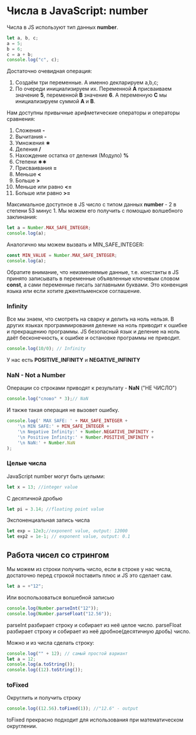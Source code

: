 # Числа в JavaScript: number

Числа в JS используют тип данных **number**.

````js
let a, b, c;
a = 5;
b = 6;
c = a + b;
console.log("c", c);
````

Достаточно очевидная операция:
1. Создаём три переменные. А именно декларируем a,b,c;
2. По очереди инициализируем их. Переменной **A** присваиваем значение **5**, переменной **B** значение **6**. А переменную **C** мы инициализируем суммой **A** и **B**.

Нам доступны привычные арифметические операторы и операторы сравнения:

1. Сложения **-**
2. Вычитания **-**
3. Умножения **&lowast;**
4. Деления **/**
5. Нахождение остатка от деления (Модуло) **%**
6. Степени **&lowast;&lowast;**
7. Присваивания **=**
8. Меньше **<**
9. Больше **>**
10. Меньше или равно **<=**
11. Больше или равно **>=**

Максимальное доступное в JS число с типом данных **number** - 2 в степени 53 минус 1. Мы можем его получить с помощью волшебного заклинания:

````js
let a = Number.MAX_SAFE_INTEGER;
console.log(a);
````

Аналогично мы можем вызвать и MIN_SAFE_INTEGER:
````js
const MIN_VALUE = Number.MAX_SAFE_INTEGER;
console.log(a);
````

Обратите внимание, что неизменяемые данные, т.е. константы в JS принято записывать в переменные объявленные ключевым словом **const**, а сами переменные писать заглавными буквами. Это конвенция языка или если хотите джентльменское соглашение. 

### Infinity
Все мы знаем, что смотреть на сварку и делить на ноль нельзя. В других языках программирования деление на ноль приводит к ошибке и прекращению программы. JS безопасный язык и деление на ноль даёт бесконечность, к ошибке и остановке программы не приводит. 

````js
console.log(10/0); // Infinity
````

У нас есть **POSITIVE_INFINITY** и **NEGATIVE_INFINITY**

### NaN - Not a Number

Операции со строками приводят к результату - **NaN** ("НЕ ЧИСЛО")

````js
console.log("слово" * 3);// NaN
````

И также такая операция не вызовет ошибку. 
````js
console.log(' MAX SAFE: ' + MAX_SAFE_INTEGER +
    '\n MIN SAFE:' + MIN_SAFE_INTEGER +
    '\n Negative Infinity:' + Number.NEGATIVE_INFINITY +
    '\n Positive Infinity:' + Number.POSITIVE_INFINITY +
    '\n NaN:' + Number.NaN
);
````
### Целые числа

JavaScript number могут быть целыми:

````js
let x = 13; //integer value 
````

С десятичной дробью

````js
let pi = 3.14; //floating point value
````

Экспоненциальная запись числа

````js
let exp = 12e3;//exponent value, output: 12000
let exp2 = 1e-1; // exponent value, output: 0.1
````

## Работа чисел со стрингом

Мы можем из строки получить число, если в строке у нас числа, достаточно перед строкой поставить плюс и JS это сделает сам. 

````js
let a = +"12";
````

Или воспользоваться волшебной записью

````js
console.log(Number.parseInt("12"));
console.log(Number.parseFloat("12.56"));
````

parseInt разбирает строку и собирает из неё целое число.
parseFloat разбирает строку и собирает из неё дробное(десятичную дробь) число. 

Можно и из числа сделать строку:

````js
console.log("" + 12); // самый простой вариант
let a = 12;
console.log(a.toString()); 
console.log((12).toString());
````

### toFixed

Округлить и получить строку

````js
console.log((12.56).toFixed(1)); //"12.6" - output
````

toFixed прекрасно подходит для использования при математическом округлении. 



